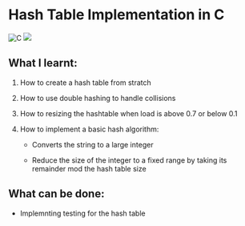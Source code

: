 # Hash Table Implementation in C

![C](http://img.shields.io/badge/-C-1E5128?style=flat-square&logo=c&logoColor=ffffff) <a href="https://github.com/jamesroutley/write-a-hash-table" alt="reference" target="_blank"><img src="http://img.shields.io/badge/-Reference-007ACC?style=flat-square&logo=github&logoColor=ffffff" > </a>

## What I learnt:

1. How to create a hash table from stratch

2. How to use double hashing to handle collisions

3. How to resizing the hashtable when load is above 0.7 or below 0.1

4. How to implement a basic hash algorithm:

   - Converts the string to a large integer

   - Reduce the size of the integer to a fixed range by taking its remainder mod the hash table size

## What can be done:

- Implemnting testing for the hash table
